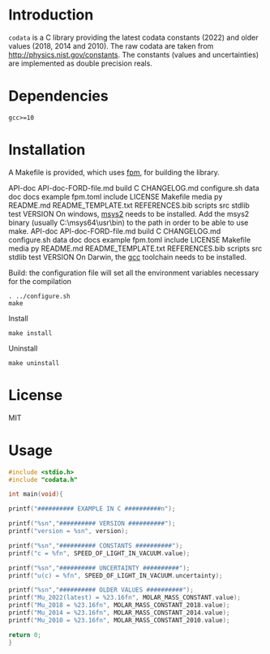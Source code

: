 
# Introduction

`codata` is a C library providing the latest codata constants (2022) and
older values (2018, 2014 and 2010).
The raw codata are taken from http://physics.nist.gov/constants.
The constants (values and uncertainties) are implemented as double precision reals.


# Dependencies

```
gcc>=10
```


# Installation

A Makefile is provided, which uses [fpm](https://fpm.fortran-lang.org), for building the library.

API-doc API-doc-FORD-file.md build C CHANGELOG.md configure.sh data doc docs example fpm.toml include LICENSE Makefile media py README.md README_TEMPLATE.txt REFERENCES.bib scripts src stdlib test VERSION On windows, [msys2](https://www.msys2.org) needs to be installed.
Add the msys2 binary (usually C:\msys64\usr\bin) to the path in order to be able to use make.
API-doc API-doc-FORD-file.md build C CHANGELOG.md configure.sh data doc docs example fpm.toml include LICENSE Makefile media py README.md README_TEMPLATE.txt REFERENCES.bib scripts src stdlib test VERSION On Darwin, the [gcc](https://formulae.brew.sh/formula/gcc) toolchain needs to be installed.

Build: the configuration file will set all the environment variables necessary for the compilation

```
. ../configure.sh
make
```


Install

```
make install
```

Uninstall

```
make uninstall
```



# License

MIT


# Usage


```C
#include <stdio.h>
#include "codata.h"

int main(void){

printf("########## EXAMPLE IN C ##########n");

printf("%sn","########## VERSION ##########");
printf("version = %sn", version);

printf("%sn","########## CONSTANTS ##########");
printf("c = %fn", SPEED_OF_LIGHT_IN_VACUUM.value);

printf("%sn","########## UNCERTAINTY ##########");
printf("u(c) = %fn", SPEED_OF_LIGHT_IN_VACUUM.uncertainty);

printf("%sn","########## OLDER VALUES ##########");
printf("Mu_2022(latest) = %23.16fn", MOLAR_MASS_CONSTANT.value);
printf("Mu_2018 = %23.16fn", MOLAR_MASS_CONSTANT_2018.value);
printf("Mu_2014 = %23.16fn", MOLAR_MASS_CONSTANT_2014.value);
printf("Mu_2010 = %23.16fn", MOLAR_MASS_CONSTANT_2010.value);

return 0;
}
```

